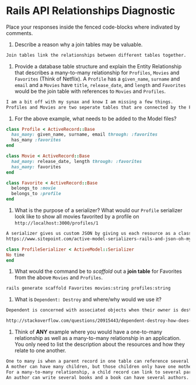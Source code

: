 # Rails API Relationships Diagnostic

Place your responses inside the fenced code-blocks where indivated by comments.

1.  Describe a reason why a join tables may be valuable.

  ```md
  Join tables link the relationships between different tables together.
  ```

1.  Provide a database table structure and explain the Entity Relationship that
  describes a many-to-many relationship for `Profiles`, `Movies` and `Favorites`
  (Think of Netflix). A `Profile` has a `given_name`, `surname` and `email` and a
  `Movies` have `title`, `release_date`, and `length` and `Favorites` would be the
  join table with references to `Movies` and `Profiles`.

  ```md
  I am a bit off with my synax and know I am missing a few things.
  Profiles and Movies are two seperate tables that are connected by the Favorites join table.
  ```

1.  For the above example, what needs to be added to the Model files?

  ```rb
  class Profile < ActiveRecord::Base
    has_many: given_name, surname, email through: :favorites
    has_many :favorites
  end
  ```

  ```rb
  class Movie < ActiveRecord::Base
    had_many: release_date, length through: :favorites
    has_many: favorites
  end
  ```

  ```rb
  class Favorite < ActiveRecord::Base
    belongs_to :movie
    belongs_to :profile
  end
  ```

1.  What is the purpose of a serializer? What would our `Profile` serializer look
like to show all movies favorited by a profile on
`http://localhost:3000/profiles/1`

  ```md
A serializer gives us custom JSON by giving us each resource as a class that inherits from the serializer.
https://www.sitepoint.com/active-model-serializers-rails-and-json-oh-my/
  ```

  ```rb
  class ProfileSerializer < ActiveModel::Serializer
  No time
  end
  ```

1.  What would the command be to _scaffold_ out a **join table** for Favorites from
the above `Movies` and `Profiles`.

  ```sh
  rails generate scaffold Favorites movies:string profiles:string
  ```

1.  What is `Dependent: Destroy` and where/why would we use it?

  ```md
  Dependent is concerned with associated objects when their owner is destroyed. Destroy is when the associated objects are themselves destroyed. If we had seperate tables of parent and child elements, it saves time and secures that there are no mistakes when we want both the parents and the children destroyed.

  http://stackoverflow.com/questions/20915443/dependent-destroy-how-does-this-work
  ```

1.  Think of **ANY** example where you would have a one-to-many relationship as well
as a many-to-many relationship in an application. You only need to list the
description about the resources and how they relate to one another.

  ```md
  One to many is when a parent record in one table can reference several child records. The child record can not have more than one parent record, but the parent record can have multiple or even no child records.
  A mother can have many children, but those children only have one mother.
  For a many-to-many relationship, a child record can link to several parents records
  An author can write several books and a book can have several authors.
  ```
